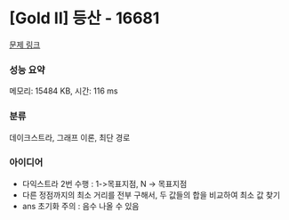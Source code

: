# [Gold II] 등산 - 16681 

[문제 링크](https://www.acmicpc.net/problem/16681) 

### 성능 요약

메모리: 15484 KB, 시간: 116 ms

### 분류

데이크스트라, 그래프 이론, 최단 경로

### 아이디어

- 다익스트라 2번 수행 : 1->목표지점, N -> 목표지점
- 다른 정점까지의 최소 거리를 전부 구해서, 두 값들의 합을 비교하여 최소 값 찾기
- ans 초기화 주의 : 음수 나올 수 있음
